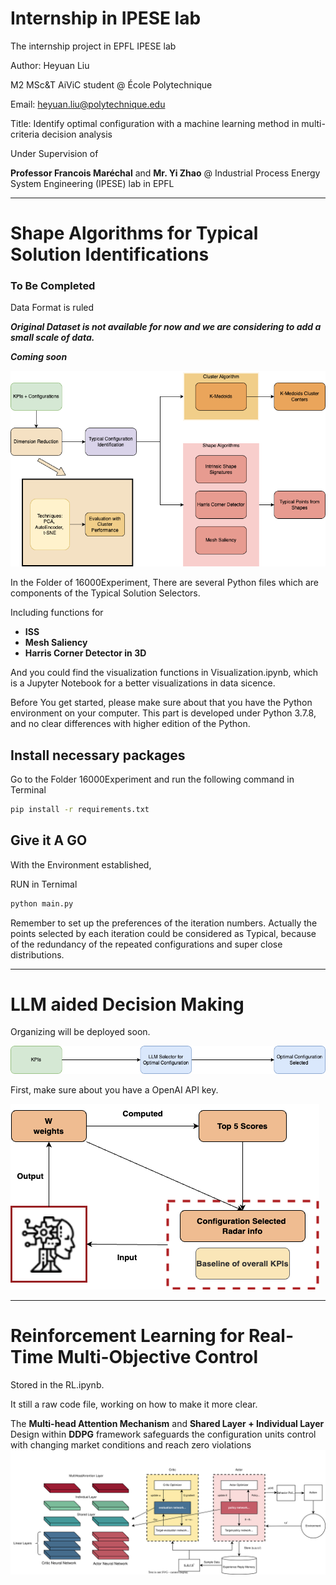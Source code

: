 # Internship in IPESE lab

The internship project in EPFL IPESE lab

Author: 
Heyuan Liu 

M2 MSc&T AiViC student @ École Polytechnique 

Email: heyuan.liu@polytechnique.edu 

Title: Identify optimal configuration with a machine learning method in multi-criteria decision analysis

Under Supervision of 

**Professor Francois Maréchal** and **Mr. Yi Zhao** @ Industrial Process Energy System Engineering (IPESE) lab in EPFL

------

# Shape Algorithms for Typical Solution Identifications
### To Be Completed

Data Format is ruled

***Original Dataset is not available for now and we are considering to add a small scale of data.***

***Coming soon***


![Methodology for Typical Solution Identifications](IMGforMD/Progress.png)


In the Folder of 16000Experiment, There are several Python files which are components of the Typical Solution Selectors. 

Including functions for
  - **ISS**
  - **Mesh Saliency**
  - **Harris Corner Detector in 3D**

And you could find the visualization functions in Visualization.ipynb, which is a Jupyter Notebook for a better visualizations in data sicence.

Before You get started, please make sure about that you have the Python environment on your computer. This part is developed under Python 3.7.8, and no clear differences with higher edition of the Python.

## Install necessary packages 
Go to the Folder 16000Experiment and run the following command in Terminal

```bash
pip install -r requirements.txt
```
## Give it A GO
With the Environment established, 

RUN in Ternimal
```bash
python main.py
```

Remember to set up the preferences of the iteration numbers. Actually the points selected by each iteration could be considered as Typical, because of the redundancy of the repeated configurations and super close distributions.

------
# LLM aided Decision Making

Organizing will be deployed soon.

![Methodology for LLM Solution Identifications](IMGforMD/LLM_progress.png)

First, make sure about you have a OpenAI API key.

![Self-iterative LLM aided Decision Making](IMGforMD/LLMinteraction.png)

------


# Reinforcement Learning for Real-Time Multi-Objective Control

Stored in the RL.ipynb.

It still a raw code file, working on how to make it more clear.

The **Multi-head Attention Mechanism** and **Shared Layer + Individual Layer** Design within **DDPG** framework safeguards the configuration units control with changing market conditions and reach zero violations
![DDPG framework for Multi-Objective Control](IMGforMD/DDPGwithattention.svg)
